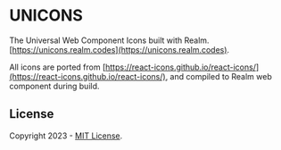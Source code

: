 # UNICONS

The Universal Web Component Icons built with Realm. [https://unicons.realm.codes](https://unicons.realm.codes).

All icons are ported from [https://react-icons.github.io/react-icons/](https://react-icons.github.io/react-icons/), and compiled to Realm web component during build.

## License

Copyright 2023 - [MIT License](https://github.com/realmorg/unicons/blob/main/LICENSE).
